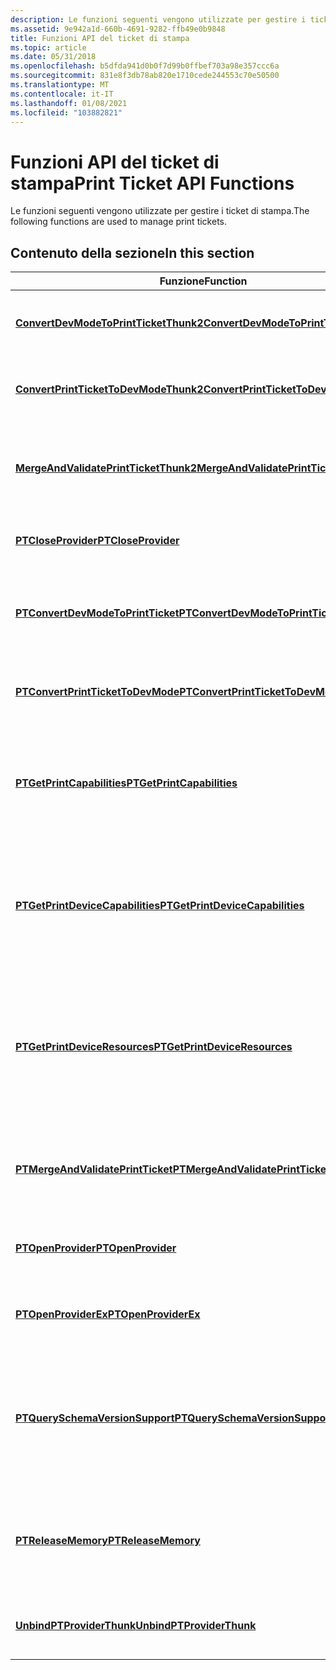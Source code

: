 ```yaml
---
description: Le funzioni seguenti vengono utilizzate per gestire i ticket di stampa.
ms.assetid: 9e942a1d-660b-4691-9282-ffb49e0b9848
title: Funzioni API del ticket di stampa
ms.topic: article
ms.date: 05/31/2018
ms.openlocfilehash: b5dfda941d0b0f7d99b0ffbef703a98e357ccc6a
ms.sourcegitcommit: 831e8f3db78ab820e1710cede244553c70e50500
ms.translationtype: MT
ms.contentlocale: it-IT
ms.lasthandoff: 01/08/2021
ms.locfileid: "103882821"
---
```

# <a name="print-ticket-api-functions"></a><span data-ttu-id="2c0a2-103">Funzioni API del ticket di stampa</span><span class="sxs-lookup"><span data-stu-id="2c0a2-103">Print Ticket API Functions</span></span>

<span data-ttu-id="2c0a2-104">Le funzioni seguenti vengono utilizzate per gestire i ticket di stampa.</span><span class="sxs-lookup"><span data-stu-id="2c0a2-104">The following functions are used to manage print tickets.</span></span>

## <a name="in-this-section"></a><span data-ttu-id="2c0a2-105">Contenuto della sezione</span><span class="sxs-lookup"><span data-stu-id="2c0a2-105">In this section</span></span>



| <span data-ttu-id="2c0a2-106">Funzione</span><span class="sxs-lookup"><span data-stu-id="2c0a2-106">Function</span></span>                                                                                  | <span data-ttu-id="2c0a2-107">Descrizione</span><span class="sxs-lookup"><span data-stu-id="2c0a2-107">Description</span></span>                                                                                                                                            |
|-------------------------------------------------------------------------------------------|--------------------------------------------------------------------------------------------------------------------------------------------------------|
| [<span data-ttu-id="2c0a2-108">**ConvertDevModeToPrintTicketThunk2**</span><span class="sxs-lookup"><span data-stu-id="2c0a2-108">**ConvertDevModeToPrintTicketThunk2**</span></span>](convertdevmodetoprintticketthunk2.md)<br/> | <span data-ttu-id="2c0a2-109">Converte una struttura [**DEVMODE**](/windows/win32/api/wingdi/ns-wingdi-devmodea) in un Print Ticket.</span><span class="sxs-lookup"><span data-stu-id="2c0a2-109">Converts a [**DEVMODE**](/windows/win32/api/wingdi/ns-wingdi-devmodea) structure to a print ticket.</span></span><br/>                                                                          |
| [<span data-ttu-id="2c0a2-110">**ConvertPrintTicketToDevModeThunk2**</span><span class="sxs-lookup"><span data-stu-id="2c0a2-110">**ConvertPrintTicketToDevModeThunk2**</span></span>](convertprinttickettodevmodethunk2.md)<br/> | <span data-ttu-id="2c0a2-111">Converte un ticket di stampa in una struttura [**DEVMODE**](/windows/win32/api/wingdi/ns-wingdi-devmodea) .</span><span class="sxs-lookup"><span data-stu-id="2c0a2-111">Converts a print ticket to a [**DEVMODE**](/windows/win32/api/wingdi/ns-wingdi-devmodea) structure.</span></span><br/>                                                                          |
| [<span data-ttu-id="2c0a2-112">**MergeAndValidatePrintTicketThunk2**</span><span class="sxs-lookup"><span data-stu-id="2c0a2-112">**MergeAndValidatePrintTicketThunk2**</span></span>](mergeandvalidateprintticketthunk2.md)<br/> | <span data-ttu-id="2c0a2-113">Unisce due ticket di stampa e restituisce un ticket di stampa valido ed valido.</span><span class="sxs-lookup"><span data-stu-id="2c0a2-113">Merges two print tickets and returns a valid, viable print ticket.</span></span><br/>                                                                          |
| [<span data-ttu-id="2c0a2-114">**PTCloseProvider**</span><span class="sxs-lookup"><span data-stu-id="2c0a2-114">**PTCloseProvider**</span></span>](/windows/desktop/api/prntvpt/nf-prntvpt-ptcloseprovider)<br/>                                     | <span data-ttu-id="2c0a2-115">Chiude un handle del provider di ticket di stampa.</span><span class="sxs-lookup"><span data-stu-id="2c0a2-115">Closes a print ticket provider handle.</span></span><br/>                                                                                                      |
| [<span data-ttu-id="2c0a2-116">**PTConvertDevModeToPrintTicket**</span><span class="sxs-lookup"><span data-stu-id="2c0a2-116">**PTConvertDevModeToPrintTicket**</span></span>](/windows/desktop/api/prntvpt/nf-prntvpt-ptconvertdevmodetoprintticket)<br/>         | <span data-ttu-id="2c0a2-117">Converte una struttura [**DEVMODE**](/windows/win32/api/wingdi/ns-wingdi-devmodea) in un ticket di stampa all'interno di un [**IStream**](/windows/desktop/Stg/istream-compound-file-implementation).</span><span class="sxs-lookup"><span data-stu-id="2c0a2-117">Converts a [**DEVMODE**](/windows/win32/api/wingdi/ns-wingdi-devmodea) structure to a print ticket inside an [**IStream**](/windows/desktop/Stg/istream-compound-file-implementation).</span></span><br/>        |
| [<span data-ttu-id="2c0a2-118">**PTConvertPrintTicketToDevMode**</span><span class="sxs-lookup"><span data-stu-id="2c0a2-118">**PTConvertPrintTicketToDevMode**</span></span>](/windows/desktop/api/prntvpt/nf-prntvpt-ptconvertprinttickettodevmode)<br/>         | <span data-ttu-id="2c0a2-119">Converte un ticket di stampa in una struttura [**DEVMODE**](/windows/win32/api/wingdi/ns-wingdi-devmodea) .</span><span class="sxs-lookup"><span data-stu-id="2c0a2-119">Converts a print ticket into a [**DEVMODE**](/windows/win32/api/wingdi/ns-wingdi-devmodea) structure.</span></span><br/>                                                                        |
| [<span data-ttu-id="2c0a2-120">**PTGetPrintCapabilities**</span><span class="sxs-lookup"><span data-stu-id="2c0a2-120">**PTGetPrintCapabilities**</span></span>](/windows/desktop/api/prntvpt/nf-prntvpt-ptgetprintcapabilities)<br/>                       | <span data-ttu-id="2c0a2-121">Recupera le funzionalità della stampante formattate in conformità con lo [schema di stampa](./printschema.md)XML.</span><span class="sxs-lookup"><span data-stu-id="2c0a2-121">Retrieves the printer's capabilities formatted in compliance with the XML [Print Schema](./printschema.md).</span></span><br/>                   |
| [<span data-ttu-id="2c0a2-122">**PTGetPrintDeviceCapabilities**</span><span class="sxs-lookup"><span data-stu-id="2c0a2-122">**PTGetPrintDeviceCapabilities**</span></span>](/windows/win32/api/prntvpt/nf-prntvpt-ptgetprintdevicecapabilities)<br/>    | <span data-ttu-id="2c0a2-123">Recupera le funzionalità della stampante del dispositivo formattate in conformità con lo [schema di stampa](./printschema.md)XML.</span><span class="sxs-lookup"><span data-stu-id="2c0a2-123">Retrieves the device printer's capabilities formatted in compliance with the XML [Print Schema](./printschema.md).</span></span><br/>            |
| [<span data-ttu-id="2c0a2-124">**PTGetPrintDeviceResources**</span><span class="sxs-lookup"><span data-stu-id="2c0a2-124">**PTGetPrintDeviceResources**</span></span>](/windows/win32/api/prntvpt/nf-prntvpt-ptgetprintdeviceresources)<br/>          | <span data-ttu-id="2c0a2-125">Consente di recuperare le risorse dei dispositivi di stampa per una stampante formattata in conformità con lo [schema di stampa](./printschema.md)XML.</span><span class="sxs-lookup"><span data-stu-id="2c0a2-125">It retrieves the print devices resources for a printer formatted in compliance with the XML [Print Schema](./printschema.md).</span></span><br/> |
| [<span data-ttu-id="2c0a2-126">**PTMergeAndValidatePrintTicket**</span><span class="sxs-lookup"><span data-stu-id="2c0a2-126">**PTMergeAndValidatePrintTicket**</span></span>](/windows/desktop/api/prntvpt/nf-prntvpt-ptmergeandvalidateprintticket)<br/>         | <span data-ttu-id="2c0a2-127">Unisce due ticket di stampa e restituisce un ticket di stampa valido ed valido.</span><span class="sxs-lookup"><span data-stu-id="2c0a2-127">Merges two print tickets and returns a valid, viable print ticket.</span></span><br/>                                                                          |
| [<span data-ttu-id="2c0a2-128">**PTOpenProvider**</span><span class="sxs-lookup"><span data-stu-id="2c0a2-128">**PTOpenProvider**</span></span>](/windows/desktop/api/prntvpt/nf-prntvpt-ptopenprovider)<br/>                                       | <span data-ttu-id="2c0a2-129">Apre un'istanza di un provider di ticket di stampa.</span><span class="sxs-lookup"><span data-stu-id="2c0a2-129">Opens an instance of a print ticket provider.</span></span><br/>                                                                                               |
| [<span data-ttu-id="2c0a2-130">**PTOpenProviderEx**</span><span class="sxs-lookup"><span data-stu-id="2c0a2-130">**PTOpenProviderEx**</span></span>](/windows/desktop/api/prntvpt/nf-prntvpt-ptopenproviderex)<br/>                                   | <span data-ttu-id="2c0a2-131">Apre un'istanza di un provider di ticket di stampa.</span><span class="sxs-lookup"><span data-stu-id="2c0a2-131">Opens an instance of a print ticket provider.</span></span><br/>                                                                                               |
| [<span data-ttu-id="2c0a2-132">**PTQuerySchemaVersionSupport**</span><span class="sxs-lookup"><span data-stu-id="2c0a2-132">**PTQuerySchemaVersionSupport**</span></span>](/windows/desktop/api/prntvpt/nf-prntvpt-ptqueryschemaversionsupport)<br/>             | <span data-ttu-id="2c0a2-133">Recupera la versione più recente dello [schema di stampa](./printschema.md) supportata dalla stampante specificata.</span><span class="sxs-lookup"><span data-stu-id="2c0a2-133">Retrieves the highest (latest) version of the [Print Schema](./printschema.md) that the specified printer supports.</span></span><br/>           |
| [<span data-ttu-id="2c0a2-134">**PTReleaseMemory**</span><span class="sxs-lookup"><span data-stu-id="2c0a2-134">**PTReleaseMemory**</span></span>](/windows/desktop/api/prntvpt/nf-prntvpt-ptreleasememory)<br/>                                     | <span data-ttu-id="2c0a2-135">Rilascia i buffer associati ai ticket di stampa e alle funzionalità di stampa.</span><span class="sxs-lookup"><span data-stu-id="2c0a2-135">Releases buffers associated with print tickets and print capabilities.</span></span><br/>                                                                      |
| [<span data-ttu-id="2c0a2-136">**UnbindPTProviderThunk**</span><span class="sxs-lookup"><span data-stu-id="2c0a2-136">**UnbindPTProviderThunk**</span></span>](unbindptproviderthunk.md)<br/>                         | <span data-ttu-id="2c0a2-137">Chiude un handle a un provider di ticket di stampa.</span><span class="sxs-lookup"><span data-stu-id="2c0a2-137">Closes a handle to a print ticket provider.</span></span><br/>                                                                                                 |



 

 

